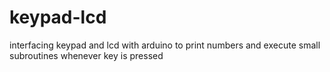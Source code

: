 # keypad-lcd
interfacing keypad and lcd with arduino to print numbers and execute small subroutines whenever key is pressed
